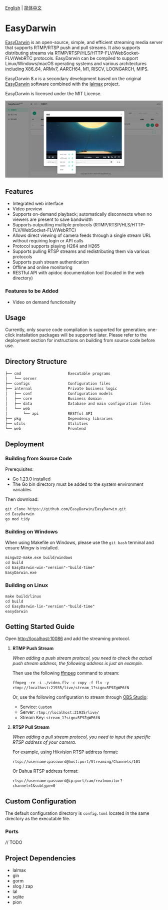 [English](./README.md) | [简体中文](./README_zh.md)

# EasyDarwin

[EasyDarwin](http://www.easydarwin.com/) is an open-source, simple, and efficient streaming media server that supports RTMP/RTSP push and pull streams. It also supports distributing streams via RTMP/RTSP/HLS/HTTP-FLV/WebSocket-FLV/WebRTC protocols. EasyDarwin can be compiled to support Linux/Windows/macOS operating systems and various architectures including X86_64, ARMv7, AARCH64, M1, RISCV, LOONGARCH, MIPS.

EasyDarwin 8.x is a secondary development based on the original [EasyDarwin](http://www.easydarwin.com/) software combined with the [lalmax](https://github.com/q191201771/lalmax) project.

EasyDarwin is licensed under the MIT License.

![example](images/main.png)

## Features

+ Integrated web interface
+ Video preview
+ Supports on-demand playback; automatically disconnects when no viewers are present to save bandwidth
+ Supports outputting multiple protocols (RTMP/RTSP/HLS/HTTP-FLV/WebSocket-FLV/WebRTC)
+ Allows direct viewing of camera feeds through a single stream URL without requiring login or API calls
+ Protocol supports playing H264 and H265
+ Supports pulling RTSP streams and redistributing them via various protocols
+ Supports push stream authentication
+ Offline and online monitoring
+ RESTful API with apidoc documentation tool (located in the web directory)

### Features to be Added
+ Video on demand functionality

## Usage
Currently, only source code compilation is supported for generation; one-click installation packages will be supported later. Please refer to the deployment section for instructions on building from source code before use.

## Directory Structure

```text
├── cmd	                    Executable programs
│   └── server
├── configs                 Configuration files
├── internal                Private business logic
│   ├── conf                Configuration models
│   ├── core                Business domain
│   ├── data                Database and main configuration files
│   └── web
│       └── api             RESTful API
├── pkg                     Dependency libraries
├── utils                   Utilities
└── web                     Frontend
```

## Deployment
### Building from Source Code
Prerequisites:
+ Go 1.23.0 installed
+ The Go bin directory must be added to the system environment variables

Then download:
```shell
git clone https://github.com/EasyDarwin/EasyDarwin.git
cd EasyDarwin
go mod tidy
```
### Building on Windows

When using Makefile on Windows, please use the `git bash` terminal and ensure Mingw is installed.
```shell
mingw32-make.exe build/windows
cd build
cd EasyDarwin-win-"version"-"build-time"
EasyDarwin.exe
```
### Building on Linux
```shell
make build/linux
cd build
cd EasyDarwin-lin-"version"-"build-time"
easydarwin
```

## Getting Started Guide

Open [http://localhost:10086](http://localhost:10086) and add the streaming protocol.

1. **RTMP Push Stream**

   _When adding a push stream protocol, you need to check the actual push stream address, the following address is just an example._

   Then use the following [ffmpeg](https://ffmpeg.org/download.html) command to stream:
    ```shell
    ffmpeg -re -i ./video.flv -c copy -f flv -y rtmp://localhost:21935/live/stream_1?sign=5F9ZgWP6fN
    ```

   Or, use the following configuration to stream through [OBS Studio](https://obsproject.com/download):
    + Service: `Custom`
    + Server: `rtmp://localhost:21935/live/`
    + Stream Key: `stream_1?sign=5F9ZgWP6fN`

2. **RTSP Pull Stream**

   _When adding a pull stream protocol, you need to input the specific RTSP address of your camera._

   For example, using Hikvision RTSP address format:
    ```text
    rtsp://username:password@host:port/Streaming/Channels/101
   ```

   Or Dahua RTSP address format:
    ```text
    rtsp://username:password@ip:port/cam/realmonitor?channel=1&subtype=0
   ```

## Custom Configuration

The default configuration directory is `config.toml` located in the same directory as the executable file.

### Ports
// TODO

## Project Dependencies

+ lalmax
+ gin
+ gorm
+ slog / zap
+ lal
+ sqlite
+ pion